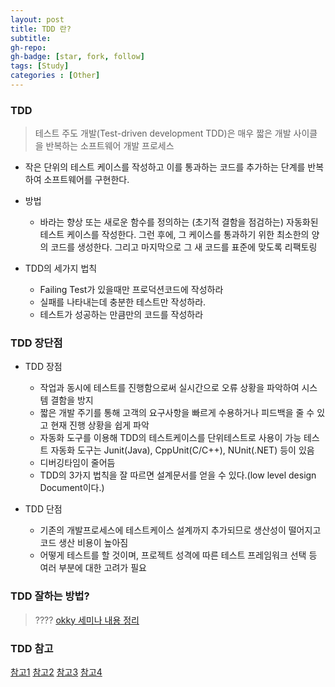 ```yaml
---
layout: post
title: TDD 란?
subtitle: 
gh-repo: 
gh-badge: [star, fork, follow]
tags: [Study]
categories : [Other]
---
```


### TDD
> 테스트 주도 개발(Test-driven development TDD)은 매우 짧은 개발 사이클을 반복하는 소프트웨어 개발 프로세스

* 작은 단위의 테스트 케이스를 작성하고 이를 통과하는 코드를 추가하는 단계를 반복하여 소프트웨어를 구현한다.

* 방법
    - 바라는 향상 또는 새로운 함수를 정의하는 (초기적 결함을 점검하는) 자동화된 테스트 케이스를 작성한다. 그런 후에, 그 케이스를 통과하기 위한 최소한의 양의 코드를 생성한다. 그리고 마지막으로 그 새 코드를 표준에 맞도록 리팩토링

* TDD의 세가지 법칙
    - Failing Test가 있을때만 프로덕션코드에 작성하라
    - 실패를 나타내는데 충분한 테스트만 작성하라.
    - 테스트가 성공하는 만큼만의 코드를 작성하라

### TDD 장단점

* TDD 장점
    -  작업과 동시에 테스트를 진행함으로써 실시간으로 오류 상황을 파악하여 시스템 결함을 방지
    -  짧은 개발 주기를 통해 고객의 요구사항을 빠르게 수용하거나 피드백을 줄 수 있고 현재 진행 상황을 쉽게 파악
    - 자동화 도구를 이용해 TDD의 테스트케이스를 단위테스트로 사용이 가능
   테스트 자동화 도구는 Junit(Java), CppUnit(C/C++), NUnit(.NET) 등이 있음
    - 디버깅타임이 줄어듬
    - TDD의 3가지 법칙을 잘 따르면 설계문서를 얻을 수 있다.(low level design Document이다.)
 
* TDD 단점
    - 기존의 개발프로세스에 테스트케이스 설계까지 추가되므로 생산성이 떨어지고 코드 생산 비용이 높아짐
    - 어떻게 테스트를 할 것이며, 프로젝트 성격에 따른 테스트 프레임워크 선택 등 여러 부분에 대한 고려가 필요



### TDD 잘하는 방법?
 > ???? 
[okky 세미나 내용 정리](https://jojoldu.tistory.com/306)




 ### TDD 참고

 [참고1](https://soulpark.wordpress.com/2012/09/12/test-driven-development/)
 [참고2](https://nesoy.github.io/articles/2017-01/TDD)
 [참고3](https://gmlwjd9405.github.io/2018/06/03/agile-tdd.html)
 [참고4](https://medium.com/@codesquad_yoda/%ED%9A%A8%EA%B3%BC%EC%A0%81%EC%9C%BC%EB%A1%9C-tdd-%EB%A6%AC%ED%8C%A9%ED%86%A0%EB%A7%81-oop%EB%A5%BC-%EC%97%B0%EC%8A%B5%ED%95%98%EB%8A%94-%EB%B0%A9%EB%B2%95%EC%9D%80-7ecc9ddb5d45)